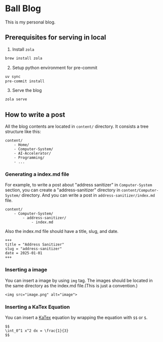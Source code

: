 # Ball Blog

This is my personal blog.

## Prerequisites for serving in local

1. Install `zola`

```bash
brew install zola
```

2. Setup python environment for pre-commit

```bash
uv sync
pre-commit install
```

3. Serve the blog

```bash
zola serve
```

## How to write a post

All the blog contents are located in `content/` directory.
It consists a tree structure like this:

```text
content/
    - Home/
    - Computer-System/
    - AI-Accelerator/
    - Programming/
    - ...
```

### Generating a index.md file

For example, to write a post about "address sanitizer" in `Computer-System` section, you can create a "address-sanitizer" directory in `content/Computer-System/` directory.
And you can write a post in `address-sanitizer/index.md` file.

```text
content/
    - Computer-System/
        - address-sanitizer/
            - index.md
```

Also the index.md file should have a title, slug, and date.

```text
+++
title = "Address Sanitizer"
slug = "address-sanitizer"
date = 2025-01-01
+++
```

### Inserting a image

You can insert a image by using `img` tag. The images should be located in the same directory as the index.md file.(This is just a convention.)

```text
<img src="image.png" alt="image">
```

### Inserting a KaTex Equation

You can insert a [KaTex](https://katex.org/) equation by wrapping the equation with `$$` or `$`.

```text
$$
\int_0^1 x^2 dx = \frac{1}{3}
$$
```
